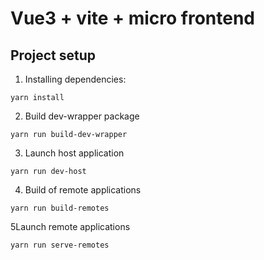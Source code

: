 # Vue3 + vite + micro frontend

## Project setup

1. Installing dependencies:
```shell
yarn install
```

2. Build dev-wrapper package
```shell
yarn run build-dev-wrapper
```

3. Launch host application
```shell
yarn run dev-host
```

4. Build of remote applications
```shell
yarn run build-remotes
```

5Launch remote applications
```shell
yarn run serve-remotes
```

